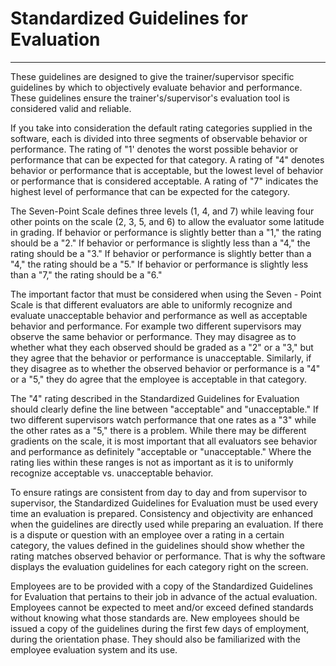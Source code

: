 # Standardized Guidelines for Evaluation 
---

These guidelines are designed to give the trainer/supervisor specific guidelines by which to objectively evaluate behavior and performance.  These guidelines ensure the trainer's/supervisor's evaluation tool is considered valid and reliable.

If you take into consideration the default rating categories supplied in the software, each is divided into three segments of observable behavior or performance.  The rating of "1' denotes the worst possible behavior or performance that can be expected for that category.  A rating of "4" denotes behavior or performance that is acceptable, but the lowest level of behavior or performance that is considered acceptable.  A rating of "7" indicates the highest level of performance that can be expected for the category.

The Seven-Point Scale defines three levels (1, 4, and 7) while leaving four other points on the scale (2, 3, 5, and 6) to allow the evaluator some latitude in grading.  If behavior or performance is slightly better than a "1," the rating should be a "2." If behavior or performance is slightly less than a "4," the rating should be a "3."  If behavior or performance is slightly better than a "4," the rating should be a "5."  If behavior or performance is slightly less than a "7," the rating should be a "6."

The important factor that must be considered when using the Seven - Point Scale is that different evaluators are able to uniformly recognize and evaluate unacceptable behavior and performance as well as acceptable behavior and performance.  For example two different supervisors may observe the same behavior or performance.  They may disagree as to whether what they each observed should be graded as a "2" or a "3," but they agree that the behavior or performance is unacceptable.  Similarly, if they disagree as to whether the observed behavior or performance is a "4" or a "5," they do agree that the employee is acceptable in that category.

The "4" rating described in the Standardized Guidelines for Evaluation should clearly define the line between "acceptable" and "unacceptable."  If two different supervisors watch performance that one rates as a "3" while the other rates as a "5," there is a problem.  While there may be different gradients on the scale, it is most important that all evaluators see behavior and performance as definitely "acceptable or "unacceptable."  Where the rating lies within these ranges is not as important as it is to uniformly recognize acceptable vs. unacceptable behavior.

To ensure ratings are consistent from day to day and from supervisor to supervisor, the Standardized Guidelines for Evaluation must be used every time an evaluation is prepared.  Consistency and objectivity are enhanced when the guidelines are directly used while preparing an evaluation.  If there is a dispute or question with an employee over a rating in a certain category, the values defined in the guidelines should show whether the rating matches observed behavior or performance.  That is why the software displays the evaluation guidelines for each category right on the screen.

Employees are to be provided with a copy of the Standardized Guidelines for Evaluation that pertains to their job in advance of the actual evaluation.  Employees cannot be expected to meet and/or exceed defined standards without knowing what those standards are.  New employees should be issued a copy of the guidelines during the first few days of employment, during the orientation phase.  They should also be familiarized with the employee evaluation system and its use.
